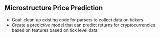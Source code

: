 <h2>Microstructure Price Prediction</h2>

<ul>
    <li>Goal: clean up existing code for parsers to collect data on tickers</li>
    <li>Create a predictive model that can predict returns for cryptocurrencies based on features based on tick level data</li>
</ul>